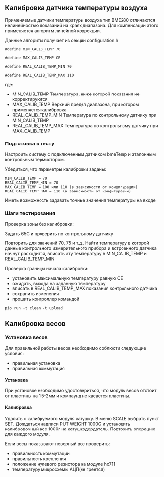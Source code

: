 ## Калибровка датчика температуры воздуха

Применяемые датчики температуры воздуха тип BME280 отличаются нелинейностью показаний на краях диапазона. Для компенсации этого применяется алгоритм линейной коррекции.

Данные алгоритм получает из секции configuration.h

```
#define MIN_CALIB_TEMP 70

#define MAX_CALIB_TEMP CE

#define REAL_CALIB_TEMP_MIN 70

#define REAL_CALIB_TEMP_MAX 110

```

где: 

- MIN_CALIB_TEMP	Температура, ниже которой показания не корректируются
- MAX_CALIB_TEMP	Верхний предел диапазона, при котором применяется калибровка
- REAL_CALIB_TEMP_MIN	Температура по контрольному датчику при MIN_CALIB_TEMP
- REAL_CALIB_TEMP_MAX	Температура по контрольному датчику при MAX_CALIB_TEMP

### Подготовка к тесту
Настроить систему с подключенным датчиком bmeTemp и эталонным контрольным термистором.

Убедиться, что параметры калибровки заданы:
```
MIN_CALIB_TEMP = 70
REAL_CALIB_TEMP_MIN = 70
MAX_CALIB_TEMP = 100 или 110 (в зависимости от конфигурации)
REAL_CALIB_TEMP_MAX = 110 (в зависимости от конфигурации)
```
Иметь возможность задавать точные значения температуры на входе 


### Шаги тестирования
Проверка зоны без калибровки:

Задать 65С и проверить по контрольному датчику

Повторить для значений 70, 75 и т.д.. Найти температуру в которой данные контрольного измерительного прибора и встроенного датчика начнут расходится, вписать эту температуру в MIN_CALIB_TEMP и REAL_CALIB_TEMP_MIN

Проверка границы начала калибровки:

- установить максимальную температуру равную CE
- ожидать, выхода на заданную температуру
- вписать в REAL_CALIB_TEMP_MAX показания контрольного датчика
- сохранить изменения
- прошить контроллер командой

```
pio run -t clean -t upload
```

## Калибровка весов

### Установка весов

Для правильной работы весов необходимо соблюсти следующие условия:
- правильная установка
- правильная коммутация

#### Установка
При установке необходимо удостовериться, что модуль весов отстоит от пластины на 1.5-2мм и компаунд не касается пластины.

<!-- #### Коммутация
Как правило у весов черный провод(-), красный(+) подключаются к E+ и E- соответственно. Остальные два провода подключаются к A+ и А-. 
Чтобы понять какой куда, необходимо подключить черный и красный провода к питанию, перевести мультиметр в режим измерения постоянного напряжения и соединить черный провод(GND/-) мультиметра с черным проводом тензодатчика, красный провод соединить щуп мультиметра с белым проводам, измерить напряжение и надавить на тензодатчик, показания мультиметра изменятся на доли вольта, если изменились вверх, этот провод подключается к А+, вниз - А-. -->

#### Калибровка

Удалить с калибруемого модуля катушку. 
В меню SCALE выбрать пункт SET.
Дождаться надписи PUT WEIGHT 1000G и установить калибровочный вес 1000г на катушкодердатель.
Повторить операцию для каждого модуля.

Если весы показывают неверный вес проверить:
- правильность коммутации
- правильность крепления
- положение нулевого резистора на модуле hx711
- температуру микросхемы АЦП(не греется) 